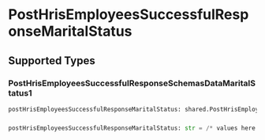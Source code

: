 # PostHrisEmployeesSuccessfulResponseMaritalStatus


## Supported Types

### PostHrisEmployeesSuccessfulResponseSchemasDataMaritalStatus1

```python
postHrisEmployeesSuccessfulResponseMaritalStatus: shared.PostHrisEmployeesSuccessfulResponseSchemasDataMaritalStatus1 = /* values here */
```

### 

```python
postHrisEmployeesSuccessfulResponseMaritalStatus: str = /* values here */
```

